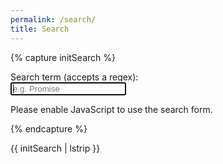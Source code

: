```yaml
---
permalink: /search/
title: Search
---
```


{% capture initSearch %}

<form id="search-form" action="">
  <label class="label" for="search">Search term (accepts a regex):</label>
  <br/>
  <input class="input" id="search" type="text" name="search" 
        autofocus 
        placeholder="e.g. Promise" 
        autocomplete="off">
  
  <ul class="list  list--results" id="list">
  </ul>
</form>

<script type="text/javascript" src='{{ site.baseurl }}/assets/src/fetch.js'></script>
<script type="text/javascript" src='{{ site.baseurl }}/assets/src/search.js'></script>

<script type="text/javascript">
  const search = new JekyllSearch({
    dataSource: '{{site.baseurl}}/assets/src/search.json',
    searchField: '#search',
    resultsList: '#list',
    siteURL: '{{ site.baseurl }}' // put here your /baseurl/
  });
  search.init(); 
</script>

<noscript>Please enable JavaScript to use the search form.</noscript>

{% endcapture %}

{{ initSearch | lstrip }}